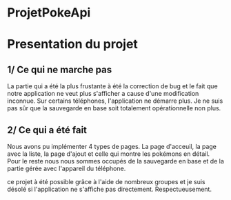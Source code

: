 # ProjetPokeApi

# Presentation du projet

## 1/ Ce qui ne marche pas

La partie qui a été la plus frustante à été la correction de bug et le fait que notre application ne veut plus s'afficher a cause d'une modification inconnue. 
Sur certains téléphones, l'application ne démarre plus. Je ne suis pas sûr que la sauvegarde en base soit totalement opérationnelle non plus. 

## 2/ Ce qui a été fait

Nous avons pu implémenter 4 types de pages. La page d'acceuil, la page avec la liste, la page d'ajout et celle qui montre les pokémons en détail.
Pour le reste nous nous sommes occupés de la sauvegarde en base et de la partie gérée avec l'appareil du téléphone.

ce projet à été possible grâce à l'aide de nombreux groupes et je suis désolé si l'application ne s'affiche pas directement.
Respectueusement.

